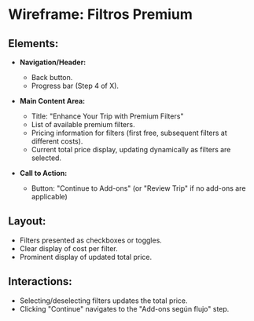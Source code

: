 # Wireframe: Filtros Premium

## Elements:
- **Navigation/Header:**
  - Back button.
  - Progress bar (Step 4 of X).

- **Main Content Area:**
  - Title: "Enhance Your Trip with Premium Filters"
  - List of available premium filters.
  - Pricing information for filters (first free, subsequent filters at different costs).
  - Current total price display, updating dynamically as filters are selected.

- **Call to Action:**
  - Button: "Continue to Add-ons" (or "Review Trip" if no add-ons are applicable)

## Layout:
- Filters presented as checkboxes or toggles.
- Clear display of cost per filter.
- Prominent display of updated total price.

## Interactions:
- Selecting/deselecting filters updates the total price.
- Clicking "Continue" navigates to the "Add-ons según flujo" step.

